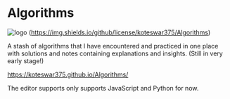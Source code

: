 # Algorithms
![logo](https://media.wired.com/photos/59324b0926780e6c04d2abe5/master/w_2560%2Cc_limit/algorithmia-inline1.jpg)
(https://img.shields.io/github/license/koteswar375/Algorithms)

A stash of algorithms that I have encountered and practiced in one place with solutions and notes containing explanations and insights. (Still in very early stage!)

https://koteswar375.github.io/Algorithms/

The editor supports only supports JavaScript and Python for now. 
